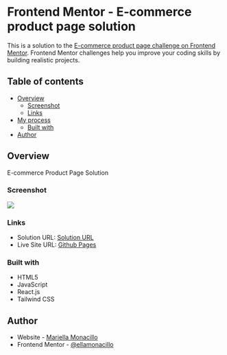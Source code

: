 # Frontend Mentor - E-commerce product page solution

This is a solution to the [E-commerce product page challenge on Frontend Mentor](https://www.frontendmentor.io/challenges/ecommerce-product-page-UPsZ9MJp6). Frontend Mentor challenges help you improve your coding skills by building realistic projects.

## Table of contents

- [Overview](#overview)
  - [Screenshot](#screenshot)
  - [Links](#links)
- [My process](#my-process)
  - [Built with](#built-with)
- [Author](#author)


## Overview
E-commerce Product Page Solution


### Screenshot

![](./images/screenshot.png)


### Links

- Solution URL: [Solution URL](https://your-solution-url.com)
- Live Site URL: [Github Pages](https://your-live-site-url.com)


### Built with

- HTML5
- JavaScript
- React.js
- Tailwind CSS


## Author

- Website - [Mariella Monacillo](https://mariellamonacillo.netlify.app)
- Frontend Mentor - [@ellamonacillo](https://www.frontendmentor.io/profile/ellamonacillo)